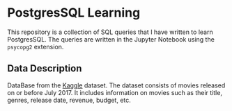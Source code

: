 # PostgresSQL Learning
This repository is a collection of SQL queries that I have written to learn PostgresSQL. The queries are written in the Jupyter Notebook using the `psycopg2` extension.

## Data Description
DataBase from the [Kaggle](https://www.kaggle.com/rounakbanik/the-movies-dataset) dataset.
The dataset consists of movies released on or before July 2017. It includes information on movies such as their title, genres, release date, revenue, budget, etc.
